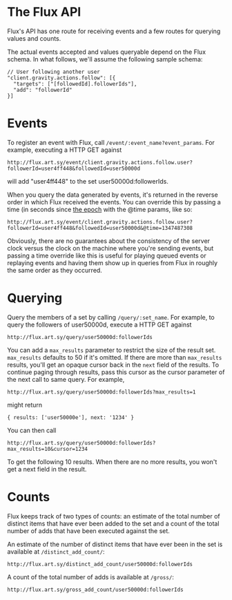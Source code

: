 The Flux API
============

Flux's API has one route for receiving events and a few routes for querying
values and counts.

The actual events accepted and values queryable depend on the Flux schema.
In what follows, we'll assume the following sample schema:

    // User following another user
    "client.gravity.actions.follow": [{
      "targets": ["[followedId].followerIds"],
      "add": "followerId"
    }]

Events
======

To register an event with Flux, call `/event/:event_name?event_params`. For 
example, executing a HTTP GET against

    http://flux.art.sy/event/client.gravity.actions.follow.user?followerId=user4ff448&followedId=user50000d

will add "user4ff448" to the set user50000d:followerIds.

When you query the data generated by events, it's returned in the reverse order in which
Flux received the events. You can override this by passing a time (in seconds since 
[the epoch](http://en.wikipedia.org/wiki/Epoch_\(reference_date\)) with the @time params, like so:

    http://flux.art.sy/event/client.gravity.actions.follow.user?followerId=user4ff448&followedId=user50000d&@time=1347487308

Obviously, there are no guarantees about the consistency of the server clock versus the clock
on the machine where you're sending events, but passing a time override like this is useful for
playing queued events or replaying events and having them show up in queries from Flux in 
roughly the same order as they occurred.

Querying
========

Query the members of a set by calling `/query/:set_name`. For example, to query the
followers of user50000d, execute a HTTP GET against

    http://flux.art.sy/query/user50000d:followerIds

You can add a `max_results` parameter to restrict the size of the result set. `max_results`
defaults to 50 if it's omitted. If there are more than `max_results` results, you'll get
an opaque cursor back in the `next` field of the results. To continue paging through
results, pass this cursor as the cursor parameter of the next call to same query. For
example,

    http://flux.art.sy/query/user50000d:followerIds?max_results=1

might return

    { results: ['user50000e'], next: '1234' }

You can then call

    http://flux.art.sy/query/user50000d:followerIds?max_results=10&cursor=1234

To get the following 10 results. When there are no more results, you won't get a next
field in the result.

Counts
======

Flux keeps track of two types of counts: an estimate of the total number of 
distinct items that have ever been added to the set and a count of the total 
number of adds that have been executed against the set.

An estimate of the number of distinct items that have ever been in the set is
available at `/distinct_add_count/`:

    http://flux.art.sy/distinct_add_count/user50000d:followerIds

A count of the total number of adds is available at `/gross/`:

    http://flux.art.sy/gross_add_count/user50000d:followerIds